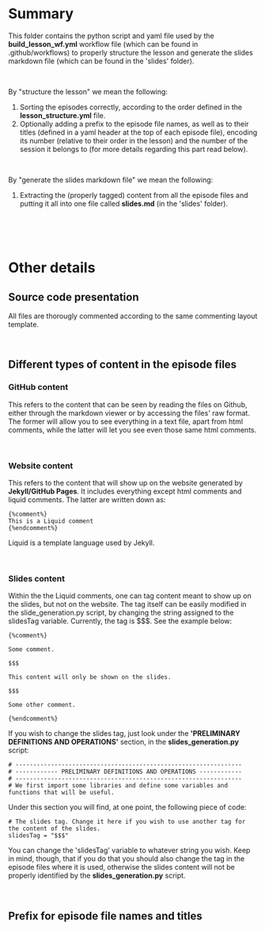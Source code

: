 # Summary
This folder contains the python script and yaml file used by the **build_lesson_wf.yml**
workflow file (which can be found in .github/workflows) to properly structure the lesson
and generate the slides markdown file (which can be found in the 'slides' folder).  

<br/>

By "structure the lesson" we mean the following:
1. Sorting the episodes correctly, according to the order defined in the **lesson_structure.yml** file.
2. Optionally adding a prefix to the episode file names, as well as to their titles (defined in a yaml header
at the top of each episode file), encoding its number (relative to their order in the lesson) and the number
of the session it belongs to (for more details regarding this part read below).

<br/>

By "generate the slides markdown file" we mean the following:
1. Extracting the (properly tagged) content from all the episode files and putting it all into one file called
**slides.md** (in the 'slides' folder).

<br/>
<br/>
<br/>

# Other details

## Source code presentation
All files are thorougly commented according to the same commenting layout template.

<br/>

## Different types of content in the episode files

### GitHub content

This refers to the content that can be seen by reading the files on Github, either through the markdown viewer or by accessing the
files' raw format. The former will allow you to see everything in a text file, apart from html comments, while the latter will let
you see even those same html comments.

<br/>

### Website content

This refers to the content that will show up on the website generated by **Jekyll/GitHub Pages**. It includes everything except html comments
and liquid comments. The latter are written down as:  

~~~
{%comment%}
This is a Liquid comment
{%endcomment%}
~~~

Liquid is a template language used by Jekyll.

<br/>

### Slides content

Within the the Liquid comments, one can tag content meant to show up on the slides, but not on the website. The tag itself can be easily
modified in the slide_generation.py script, by changing the string assigned to the slidesTag variable. Currently, the tag is $$$. See the example below:

~~~
{%comment%}

Some comment.

$$$

This content will only be shown on the slides.

$$$

Some other comment.

{%endcomment%}
~~~

If you wish to change the slides tag, just look under the **'PRELIMINARY DEFINITIONS AND OPERATIONS'** section, in the **slides_generation.py** script:

~~~
# ----------------------------------------------------------------
# ------------ PRELIMINARY DEFINITIONS AND OPERATIONS ------------
# ----------------------------------------------------------------
# We first import some libraries and define some variables and functions that will be useful.
~~~

Under this section you will find, at one point, the following piece of code:

~~~
# The slides tag. Change it here if you wish to use another tag for the content of the slides. 
slidesTag = "$$$"
~~~

You can change the 'slidesTag' variable to whatever string you wish. Keep in mind, though, that if you do that you should also change the tag in the
episode files where it is used, otherwise the slides content will not be properly identified by the **slides_generation.py** script.

<br/>

## Prefix for episode file names and titles


